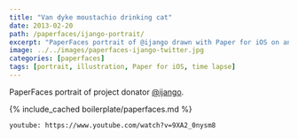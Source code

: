 ```yaml
---
title: "Van dyke moustachio drinking cat"
date: 2013-02-20
path: /paperfaces/ijango-portrait/
excerpt: "PaperFaces portrait of @ijango drawn with Paper for iOS on an iPad."
image: ../../images/paperfaces-ijango-twitter.jpg
categories: [paperfaces]
tags: [portrait, illustration, Paper for iOS, time lapse]
---
```


PaperFaces portrait of project donator [@ijango](https://twitter.com/ijango).

{% include_cached boilerplate/paperfaces.md %}

`youtube: https://www.youtube.com/watch?v=9XA2_0nysm8`

